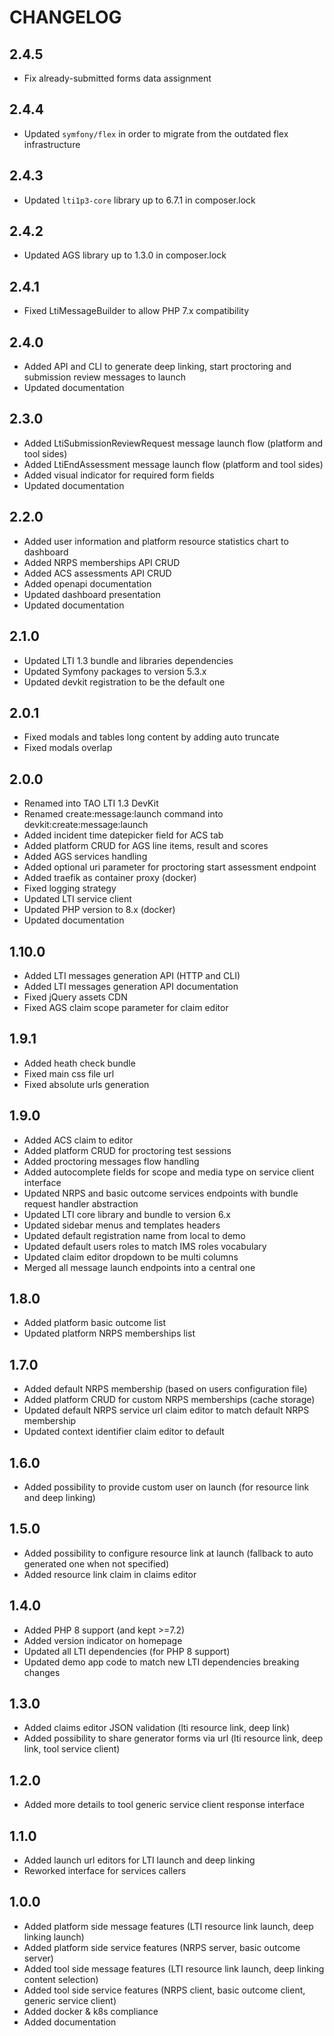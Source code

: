 CHANGELOG
=========

2.4.5
-----

* Fix already-submitted forms data assignment

2.4.4
-----

* Updated `symfony/flex` in order to migrate from the outdated flex infrastructure

2.4.3
-----

* Updated `lti1p3-core` library up to 6.7.1 in composer.lock

2.4.2
-----

* Updated AGS library up to 1.3.0 in composer.lock

2.4.1
-----

* Fixed LtiMessageBuilder to allow PHP 7.x compatibility

2.4.0
-----

* Added API and CLI to generate deep linking, start proctoring and submission review messages to launch
* Updated documentation

2.3.0
-----

* Added LtiSubmissionReviewRequest message launch flow (platform and tool sides)
* Added LtiEndAssessment message launch flow (platform and tool sides)
* Added visual indicator for required form fields
* Updated documentation

2.2.0
-----

* Added user information and platform resource statistics chart to dashboard
* Added NRPS memberships API CRUD
* Added ACS assessments API CRUD
* Added openapi documentation
* Updated dashboard presentation
* Updated documentation

2.1.0
-----

* Updated LTI 1.3 bundle and libraries dependencies
* Updated Symfony packages to version 5.3.x  
* Updated devkit registration to be the default one

2.0.1
-----

* Fixed modals and tables long content by adding auto truncate
* Fixed modals overlap

2.0.0
-----

* Renamed into TAO LTI 1.3 DevKit
* Renamed create:message:launch command into devkit:create:message:launch
* Added incident time datepicker field for ACS tab
* Added platform CRUD for AGS line items, result and scores
* Added AGS services handling
* Added optional uri parameter for proctoring start assessment endpoint
* Added traefik as container proxy (docker)
* Fixed logging strategy  
* Updated LTI service client
* Updated PHP version to 8.x (docker)
* Updated documentation

1.10.0
-----

* Added LTI messages generation API (HTTP and CLI)
* Added LTI messages generation API documentation
* Fixed jQuery assets CDN
* Fixed AGS claim scope parameter for claim editor

1.9.1
-----

* Added heath check bundle
* Fixed main css file url
* Fixed absolute urls generation

1.9.0
-----

* Added ACS claim to editor
* Added platform CRUD for proctoring test sessions
* Added proctoring messages flow handling  
* Added autocomplete fields for scope and media type on service client interface
* Updated NRPS and basic outcome services endpoints with bundle request handler abstraction
* Updated LTI core library and bundle to version 6.x
* Updated sidebar menus and templates headers
* Updated default registration name from local to demo  
* Updated default users roles to match IMS roles vocabulary
* Updated claim editor dropdown to be multi columns
* Merged all message launch endpoints into a central one

1.8.0
-----

* Added platform basic outcome list
* Updated platform NRPS memberships list

1.7.0
-----

* Added default NRPS membership (based on users configuration file)
* Added platform CRUD for custom NRPS memberships (cache storage)
* Updated default NRPS service url claim editor to match default NRPS membership
* Updated context identifier claim editor to default

1.6.0
-----

* Added possibility to provide custom user on launch (for resource link and deep linking)

1.5.0
-----

* Added possibility to configure resource link at launch (fallback to auto generated one when not specified)
* Added resource link claim in claims editor

1.4.0
-----

* Added PHP 8 support (and kept >=7.2)
* Added version indicator on homepage
* Updated all LTI dependencies (for PHP 8 support)
* Updated demo app code to match new LTI dependencies breaking changes

1.3.0
-----

* Added claims editor JSON validation (lti resource link, deep link)
* Added possibility to share generator forms via url (lti resource link, deep link, tool service client)

1.2.0
-----

* Added more details to tool generic service client response interface

1.1.0
-----

* Added launch url editors for LTI launch and deep linking
* Reworked interface for services callers

1.0.0
-----

* Added platform side message features (LTI resource link launch, deep linking launch)
* Added platform side service features (NRPS server, basic outcome server)
* Added tool side message features (LTI resource link launch, deep linking content selection)
* Added tool side service features (NRPS client, basic outcome client, generic service client)
* Added docker & k8s compliance
* Added documentation
